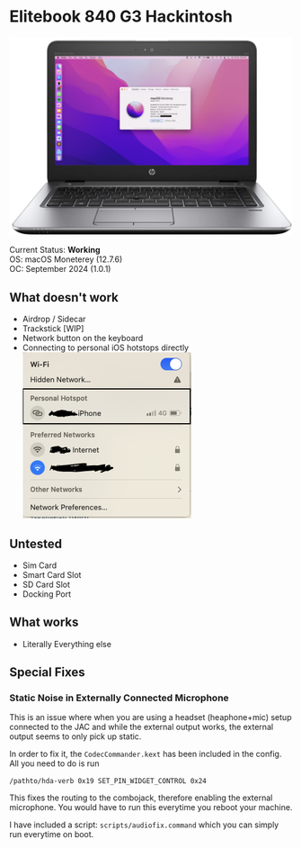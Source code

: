 # Elitebook 840 G3 Hackintosh

![Laptop image](docs/laptop_image.png)

Current Status: **Working**<br>
OS: macOS Moneterey (12.7.6)<br>
OC: September 2024 (1.0.1)

## What doesn't work

- Airdrop / Sidecar
- Trackstick [WIP]
- Network button on the keyboard
- Connecting to personal iOS hotstops directly
  ![Personal hotspots](docs/personal%20hotspots.png)

## Untested

- Sim Card
- Smart Card Slot
- SD Card Slot
- Docking Port

## What works

- Literally Everything else

## Special Fixes

### Static Noise in Externally Connected Microphone

This is an issue where when you are using a headset (heaphone+mic) setup connected to the JAC and while the external output works, the external output seems to only pick up static.

In order to fix it, the `CodecCommander.kext` has been included in the config. All you need to do is run 

```
/pathto/hda-verb 0x19 SET_PIN_WIDGET_CONTROL 0x24
```
This fixes the routing to the combojack, therefore enabling the external microphone. You would have to run this everytime you reboot your machine.

I have included a script: `scripts/audiofix.command` which you can simply run everytime on boot.
